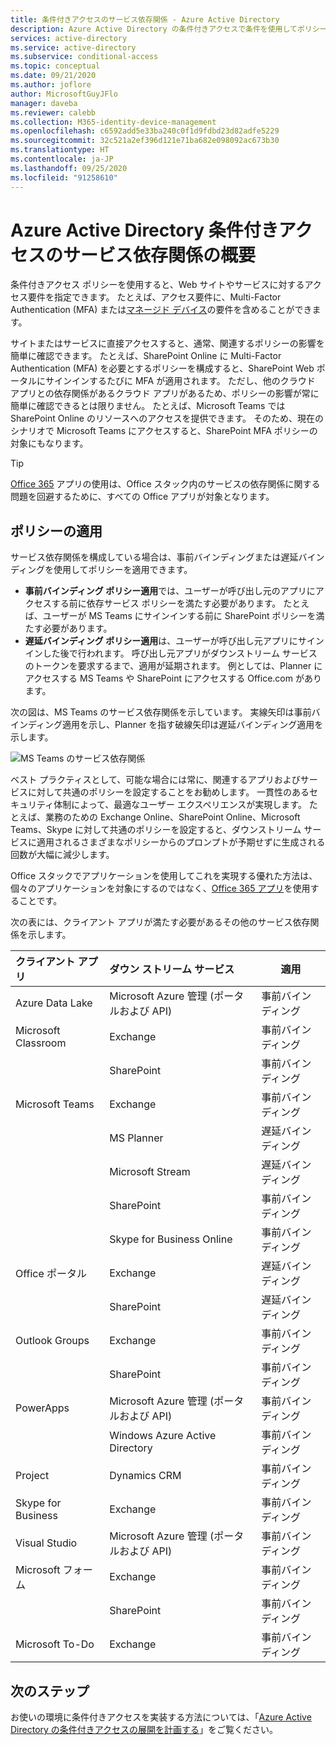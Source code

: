 ```yaml
---
title: 条件付きアクセスのサービス依存関係 - Azure Active Directory
description: Azure Active Directory の条件付きアクセスで条件を使用してポリシーをトリガーする方法について説明します。
services: active-directory
ms.service: active-directory
ms.subservice: conditional-access
ms.topic: conceptual
ms.date: 09/21/2020
ms.author: joflore
author: MicrosoftGuyJFlo
manager: daveba
ms.reviewer: calebb
ms.collection: M365-identity-device-management
ms.openlocfilehash: c6592add5e33ba240c0f1d9fdbd23d82adfe5229
ms.sourcegitcommit: 32c521a2ef396d121e71ba682e098092ac673b30
ms.translationtype: HT
ms.contentlocale: ja-JP
ms.lasthandoff: 09/25/2020
ms.locfileid: "91258610"
---
```

# <a name="what-are-service-dependencies-in-azure-active-directory-conditional-access"></a>Azure Active Directory 条件付きアクセスのサービス依存関係の概要 

条件付きアクセス ポリシーを使用すると、Web サイトやサービスに対するアクセス要件を指定できます。 たとえば、アクセス要件に、Multi-Factor Authentication (MFA) または[マネージド デバイス](require-managed-devices.md)の要件を含めることができます。 

サイトまたはサービスに直接アクセスすると、通常、関連するポリシーの影響を簡単に確認できます。 たとえば、SharePoint Online に Multi-Factor Authentication (MFA) を必要とするポリシーを構成すると、SharePoint Web ポータルにサインインするたびに MFA が適用されます。 ただし、他のクラウド アプリとの依存関係があるクラウド アプリがあるため、ポリシーの影響が常に簡単に確認できるとは限りません。 たとえば、Microsoft Teams では SharePoint Online のリソースへのアクセスを提供できます。 そのため、現在のシナリオで Microsoft Teams にアクセスすると、SharePoint MFA ポリシーの対象にもなります。 

> [!TIP]
> [Office 365](concept-conditional-access-cloud-apps.md#office-365) アプリの使用は、Office スタック内のサービスの依存関係に関する問題を回避するために、すべての Office アプリが対象となります。

## <a name="policy-enforcement"></a>ポリシーの適用 

サービス依存関係を構成している場合は、事前バインディングまたは遅延バインディングを使用してポリシーを適用できます。 

- **事前バインディング ポリシー適用**では、ユーザーが呼び出し元のアプリにアクセスする前に依存サービス ポリシーを満たす必要があります。 たとえば、ユーザーが MS Teams にサインインする前に SharePoint ポリシーを満たす必要があります。 
- **遅延バインディング ポリシー適用**は、ユーザーが呼び出し元アプリにサインインした後で行われます。 呼び出し元アプリがダウンストリーム サービスのトークンを要求するまで、適用が延期されます。 例としては、Planner にアクセスする MS Teams や SharePoint にアクセスする Office.com があります。 

次の図は、MS Teams のサービス依存関係を示しています。 実線矢印は事前バインディング適用を示し、Planner を指す破線矢印は遅延バインディング適用を示します。 

![MS Teams のサービス依存関係](./media/service-dependencies/01.png)

ベスト プラクティスとして、可能な場合には常に、関連するアプリおよびサービスに対して共通のポリシーを設定することをお勧めします。 一貫性のあるセキュリティ体制によって、最適なユーザー エクスペリエンスが実現します。 たとえば、業務のための Exchange Online、SharePoint Online、Microsoft Teams、Skype に対して共通のポリシーを設定すると、ダウンストリーム サービスに適用されるさまざまなポリシーからのプロンプトが予期せずに生成される回数が大幅に減少します。 

Office スタックでアプリケーションを使用してこれを実現する優れた方法は、個々のアプリケーションを対象にするのではなく、[Office 365 アプリ](concept-conditional-access-cloud-apps.md#office-365)を使用することです。

次の表には、クライアント アプリが満たす必要があるその他のサービス依存関係を示します。  

| クライアント アプリ         | ダウン ストリーム サービス                          | 適用 |
| :--                 | :--                                         | ---         | 
| Azure Data Lake     | Microsoft Azure 管理 (ポータルおよび API) | 事前バインディング |
| Microsoft Classroom | Exchange                                    | 事前バインディング |
|                     | SharePoint                                  | 事前バインディング |
| Microsoft Teams     | Exchange                                    | 事前バインディング |
|                     | MS Planner                                  | 遅延バインディング  |
|                     | Microsoft Stream                            | 遅延バインディング  |
|                     | SharePoint                                  | 事前バインディング |
|                     | Skype for Business Online                   | 事前バインディング |
| Office ポータル       | Exchange                                    | 遅延バインディング  |
|                     | SharePoint                                  | 遅延バインディング  |
| Outlook Groups      | Exchange                                    | 事前バインディング |
|                     | SharePoint                                  | 事前バインディング |
| PowerApps           | Microsoft Azure 管理 (ポータルおよび API) | 事前バインディング |
|                     | Windows Azure Active Directory              | 事前バインディング |
| Project             | Dynamics CRM                                | 事前バインディング |
| Skype for Business  | Exchange                                    | 事前バインディング |
| Visual Studio       | Microsoft Azure 管理 (ポータルおよび API) | 事前バインディング |
| Microsoft フォーム     | Exchange                                    | 事前バインディング |
|                     | SharePoint                                  | 事前バインディング |
| Microsoft To-Do     | Exchange                                    | 事前バインディング |

## <a name="next-steps"></a>次のステップ

お使いの環境に条件付きアクセスを実装する方法については、「[Azure Active Directory の条件付きアクセスの展開を計画する](plan-conditional-access.md)」をご覧ください。

